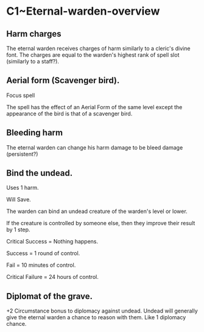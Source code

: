 # C1~Eternal-warden-overview

## Harm charges
The eternal warden receives charges of harm similarly to a cleric's divine font.
The charges are equal to the warden's highest rank of spell slot (similarly to a staff?).

## Aerial form (Scavenger bird).
Focus spell

The spell has the effect of an Aerial Form of the same level except the appearance of the bird is that of a scavenger bird.

## Bleeding harm
The eternal warden can change his harm damage to be bleed damage (persistent?)

## Bind the undead.
Uses 1 harm.

Will Save.

The warden can bind an undead creature of the warden's level or lower.

If the creature is controlled by someone else, then they improve their result by 1 step.

Critical Success = Nothing happens.

Success = 1 round of control.

Fail = 10 minutes of control.

Critical Failure = 24 hours of control.

## Diplomat of the grave.

+2 Circumstance bonus to diplomacy against undead.
Undead will generally give the eternal warden a chance to reason with them.
Like 1 diplomacy chance.
